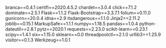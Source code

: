 branca==0.4.1
certifi==2020.4.5.2
chardet==3.0.4
click==7.1.2
dominate==2.5.1
Flask==1.1.2
Flask-Bootstrap==3.3.7.1
folium==0.11.0
gunicorn==20.0.4
idna==2.9
itsdangerous==1.1.0
Jinja2==2.11.2
joblib==0.15.1
MarkupSafe==1.1.1
numpy==1.18.5
pandas==1.0.4
python-dateutil==2.8.1
pytz==2020.1
requests==2.23.0
scikit-learn==0.23.1
scipy==1.4.1
six==1.15.0
sklearn==0.0
threadpoolctl==2.1.0
urllib3==1.25.9
visitor==0.1.3
Werkzeug==1.0.1
